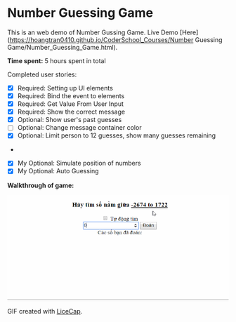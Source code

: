 # Number Guessing Game

This is an web demo of Number Gussing Game.
Live Demo [Here](https://hoangtran0410.github.io/CoderSchool_Courses/Number Guessing Game/Number_Guessing_Game.html).

**Time spent:** 5 hours spent in total

Completed user stories:

 * [x] Required: Setting up UI elements
 * [x] Required: Bind the event to elements
 * [x] Required: Get Value From User Input
 * [x] Required: Show the correct message
 * [x] Optional: Show user's past guesses
 * [ ] Optional: Change message container color
 * [x] Optional: Limit person to 12 guesses, show many guesses remaining
 * 
 * [x] My Optional: Simulate position of numbers
 * [x] My Optional: Auto Guessing

**Walkthrough of game:**

![Video Walkthrough](number_guessing_game.gif)

GIF created with [LiceCap](http://www.cockos.com/licecap/).
